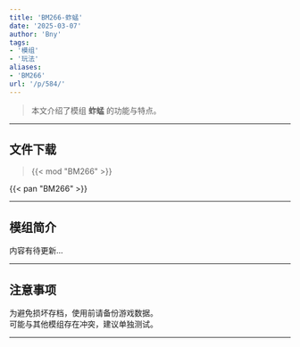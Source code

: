 ```yaml
---
title: 'BM266-蚱蜢'
date: '2025-03-07'
author: 'Bny'
tags:
- '模组'
- '玩法'
aliases:
- 'BM266'
url: '/p/584/'
---
```


> 本文介绍了模组 **蚱蜢** 的功能与特点。

---

## 文件下载  

> {{< mod "BM266" >}}  

{{< pan "BM266" >}}  

---

## 模组简介

>  
内容有待更新...  

---

## 注意事项

>  
为避免损坏存档，使用前请备份游戏数据。  
可能与其他模组存在冲突，建议单独测试。  

---

